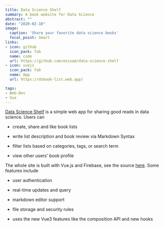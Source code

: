 ```yaml
---
title: Data Science Shelf 
summary: A book website for Data Science
abstract: ""
date: "2020-02-10"
image:
  caption: 'Share your favorite data science books'
  focal_point: Smart
links:
- icon: github
  icon_pack: fab
  name: code
  url: https://github.com/enixam/data-science-shelf
- icon: vuejs
  icon_pack: fab
  name: App
  url: https://dsbook-list.web.app/

tags:
- Web-Dev
- Vue
---
```



[Data Science Shelf](https://dsbook-list.web.app/) is a simple web app for sharing good reads in data science. Users can 

- create, share and like book lists

- write list description and book review via Markdown Syntax

- filter lists based on categories, tags, or search term 

- view other users' book profile 


The whole site is built with Vue.js and Firebase, see the source [here](https://github.com/enixam/data-science-shelf). Some features include 

- user authentication

- real-time updates and query

- markdown editor support 

- file storage and security rules

- uses the new Vue3 features like the composition API and new hooks 
